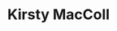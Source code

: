 ---
title: "Kirsty MacColl"
summary: "Kirsty MacColl was a singer-songwriter from England, UK. The daughter of folk singer and dancer Jean Newlove; sister of and half-sister to , and , Aunt of . After a brief stint in 1978 with her first band , she went solo and scored a hit with the single \"There's a Guy Works Down the Chip Shop Swears He's Elvis\" in 1981. In 1984, she married producer and had two children and . Kirsty died whilst swimming with her children in Cozumel, Mexico after being hit by a speedboat which had crossed into an area restricted to swimmers only. \"Tropical Brainstorm\" was released in the USA posthumously, in early 2001."
slug: "kirsty-maccoll"
image: "kirsty-maccoll.jpg"
apple_music_artist_url: "None"
wikipedia_url: "https://en.wikipedia.org/wiki/They_Don%27t_Know_(Kirsty_MacColl_song)"
---